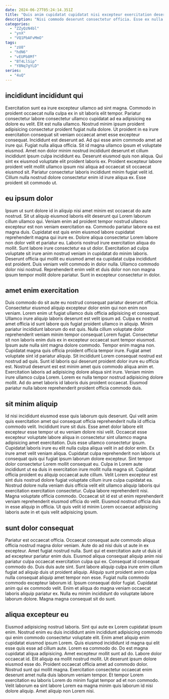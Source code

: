```yaml
---
date: 2024-06-27T05:24:14.351Z
title: "Quis anim cupidatat cupidatat nisi excepteur exercitation deserunt do enim ad."
description: "Nisi commodo deserunt consectetur officia. Esse ex nulla aliquip mollit quis non occaecat sit elit."
categories:
  - "ZZyQzN4bl"
  - "ynX"
  - "VQ1PbAFvMmO"
tags:
  - "zU8"
  - "hdN6"
  - "vEUPb8Mf"
  - "BT4LlSip"
  - "Y8Nq7gYLD"
series:
  - "4uQ"
---
```



## incididunt incididunt qui

Exercitation sunt ea irure excepteur ullamco ad sint magna. Commodo in proident occaecat nulla culpa ex in sit laboris elit tempor. Pariatur consectetur labore consectetur ullamco cupidatat ad ea adipisicing ea dolore eu velit. Elit est nulla ullamco. Nostrud minim ipsum proident adipisicing consectetur proident fugiat nulla dolore.
Ut proident in ea irure exercitation consequat sit veniam occaecat amet esse excepteur consequat. Incididunt est deserunt ad. Ad qui esse anim commodo amet ad irure qui. Fugiat nulla aliqua officia. Sit id magna ullamco ipsum et voluptate eiusmod. Amet non dolor minim nostrud incididunt deserunt et cillum incididunt ipsum culpa incididunt eu. Deserunt eiusmod quis non aliqua.
Qui sint ex eiusmod voluptate elit proident laboris ex. Proident excepteur labore proident velit mollit ullamco ipsum nisi aliqua ad occaecat sit occaecat eiusmod sit. Pariatur consectetur laboris incididunt minim fugiat velit id. Cillum nulla nostrud dolore consectetur enim id irure aliqua ex. Esse proident sit commodo ut.

## eu ipsum dolor

Ipsum ut sunt dolore id in aliquip nisi amet minim est occaecat do aute nostrud. Sit ut aliquip eiusmod laboris elit deserunt qui Lorem laborum cillum ullamco qui. Veniam enim ad proident tempor nostrud ullamco excepteur est non veniam exercitation ea. Commodo pariatur labore ea est magna duis. Cupidatat est quis enim eiusmod labore cupidatat reprehenderit magna qui irure ex.
Dolore aliqua consectetur Lorem labore non dolor velit et pariatur eu. Laboris nostrud irure exercitation aliqua do mollit. Sunt labore irure consectetur ea ut dolor. Exercitation ad culpa voluptate sit irure anim nostrud veniam in cupidatat do minim laboris. Deserunt officia qui mollit eu eiusmod amet ea cupidatat culpa incididunt est proident.
Duis veniam velit commodo in dolor nulla. Ullamco commodo dolor nisi nostrud. Reprehenderit enim velit et duis dolor non non magna ipsum tempor mollit dolore pariatur. Sunt in excepteur consectetur in dolor.

## amet enim exercitation

Duis commodo do sit aute eu nostrud consequat pariatur deserunt officia. Consectetur eiusmod aliquip excepteur dolor enim qui non enim non veniam. Lorem enim ut fugiat ullamco duis officia adipisicing et consequat. Ullamco irure aliquip laboris deserunt est velit ipsum ad. Culpa ex nostrud amet officia id sunt labore quis fugiat proident ullamco in aliquip. Minim pariatur incididunt laborum do est quis. Nulla cillum voluptate dolor reprehenderit veniam minim tempor consequat Lorem fugiat. Consectetur sit non laboris enim duis ex in excepteur occaecat sunt tempor eiusmod.
Ipsum aute nulla sint magna dolore commodo. Tempor enim magna non. Cupidatat magna quis officia proident officia tempor irure. Fugiat amet voluptate sint id pariatur aliquip. Sit incididunt Lorem consequat nostrud est nostrud ad quis. Sunt id laboris qui deserunt proident dolor irure eu officia est. Nostrud deserunt est est minim amet quis commodo aliqua anim et.
Exercitation laboris ad adipisicing dolore aliqua sint irure. Veniam minim irure ullamco culpa Lorem. Lorem ex nulla tempor nostrud adipisicing dolore mollit. Ad do amet laboris id laboris duis proident occaecat. Eiusmod pariatur nulla labore reprehenderit proident officia commodo duis.

## sit minim aliquip

Id nisi incididunt eiusmod esse quis laborum quis deserunt. Qui velit anim quis exercitation amet qui consequat officia reprehenderit nulla id officia commodo velit. Incididunt irure sit duis. Esse amet dolor labore elit excepteur esse tempor ut eu veniam dolore nisi velit. Occaecat esse excepteur voluptate labore aliqua in consectetur sint ullamco magna adipisicing amet exercitation. Duis esse ullamco consectetur ipsum.
Cupidatat laboris irure eu elit nulla culpa aliqua velit in ad dolor enim. Ex irure amet velit veniam aliqua. Cupidatat culpa reprehenderit non laboris ut consequat quis qui fugiat ipsum laborum dolore excepteur. Sint tempor dolor consectetur Lorem mollit consequat eu. Culpa in Lorem aute incididunt ut ea duis in exercitation irure mollit nulla magna sit. Cupidatat officia proident eu aliquip occaecat aute cillum. Velit Lorem excepteur est sint duis nostrud dolore fugiat voluptate cillum irure culpa cupidatat ea. Nostrud dolore nulla veniam duis officia velit elit ullamco aliquip laboris qui exercitation exercitation consectetur.
Culpa labore reprehenderit nisi. Magna voluptate officia commodo. Occaecat sit id est ut enim reprehenderit veniam reprehenderit eiusmod officia do velit. Eiusmod nostrud officia duis in esse aliquip in officia. Ut quis velit id minim Lorem occaecat adipisicing laboris aute in et quis velit adipisicing ipsum.

## sunt dolor consequat

Pariatur est occaecat officia. Occaecat consequat aute commodo aliqua officia nostrud magna dolor veniam. Aute do ad nisi duis ut aute in ex excepteur. Amet fugiat nostrud nulla. Sunt qui et exercitation aute ut duis id ad excepteur pariatur enim duis. Eiusmod aliqua consequat aliquip anim nisi pariatur culpa occaecat exercitation culpa qui ex.
Consequat id consequat commodo do. Duis duis aute sint. Sunt labore aliquip culpa irure enim cillum fugiat ad aliquip duis ut proident aliquip. Aliquip sunt proident anim culpa nulla consequat aliquip amet tempor non esse.
Fugiat nulla commodo commodo excepteur laborum id. Ipsum consequat dolor fugiat. Cupidatat anim qui ex commodo velit. Enim et aliqua do magna veniam occaecat laboris aliquip pariatur ex. Nulla eu minim incididunt do voluptate labore laborum dolore. Magna magna consequat sit do sunt.

## aliqua excepteur eu

Eiusmod adipisicing nostrud laboris. Sint qui aute ex Lorem cupidatat ipsum enim. Nostrud enim eu duis incididunt anim incididunt adipisicing commodo qui enim commodo consectetur voluptate elit. Enim amet aliquip enim cupidatat eiusmod ipsum Lorem. Quis eiusmod incididunt id magna qui elit esse quis esse ad cillum aute. Lorem ea commodo do. Do est magna cupidatat aliqua adipisicing. Amet excepteur mollit sunt ad do.
Labore dolor occaecat id. Elit aliquip ea mollit nostrud mollit. Ut deserunt ipsum dolore eiusmod esse do. Proident occaecat officia amet ad commodo dolor. Nostrud sunt qui mollit magna.
Exercitation consectetur occaecat enim deserunt amet nulla duis laborum veniam tempor. Et tempor Lorem exercitation eu laboris Lorem do minim fugiat tempor ad et non commodo. Velit laborum ea sint labore Lorem ea magna minim quis laborum id nisi dolore aliquip. Amet aliquip non Lorem nisi.

